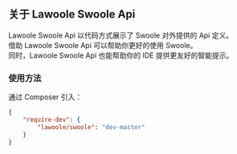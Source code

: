 ## 关于 Lawoole Swoole Api

Lawoole Swoole Api 以代码方式展示了 Swoole 对外提供的 Api 定义。  
借助 Lawoole Swoole Api 可以帮助你更好的使用 Swoole。  
同时，Lawoole Swoole Api 也能帮助你的 IDE 提供更友好的智能提示。  

### 使用方法

通过 Composer 引入：

```json
{
    "require-dev": {
        "lawoole/swoole": "dev-master"
    }
}
```
